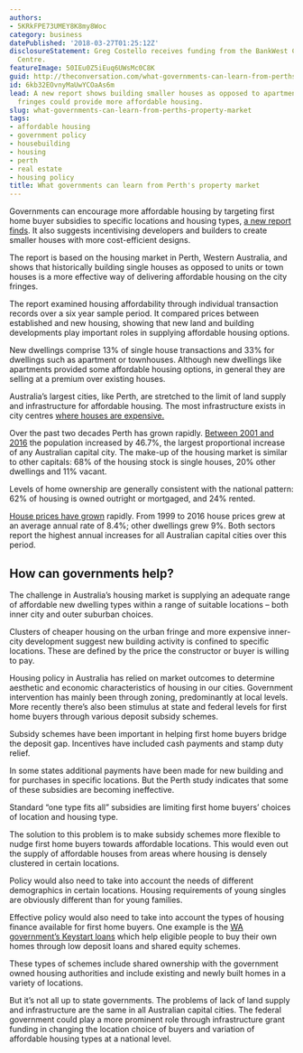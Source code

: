 ```yaml
---
authors:
- 5KRkFPE73UMEY8K8my8Woc
category: business
datePublished: '2018-03-27T01:25:12Z'
disclosureStatement: Greg Costello receives funding from the BankWest Curtin Economics
  Centre.
featureImage: 50IEu0Z5iEuq6UWsMc0C8K
guid: http://theconversation.com/what-governments-can-learn-from-perths-property-market-93841
id: 6kb32EOvnyMaUwYCOaAs6m
lead: A new report shows building smaller houses as opposed to apartments in city
  fringes could provide more affordable housing.
slug: what-governments-can-learn-from-perths-property-market
tags:
- affordable housing
- government policy
- housebuilding
- housing
- perth
- real estate
- housing policy
title: What governments can learn from Perth's property market
---
```

Governments can encourage more affordable housing by targeting first home buyer subsidies to specific locations and housing types, [a new report finds](http://bcec.edu.au/publications/housing-affordability-land-supply-new-housing-wa). It also suggests incentivising developers and builders to create smaller houses with more cost-efficient designs.

The report is based on the housing market in Perth, Western Australia, and shows that historically building single houses as opposed to units or town houses is a more effective way of delivering affordable housing on the city fringes. 

The report examined housing affordability through individual transaction records over a six year sample period. It compared prices between established and new housing, showing that new land and building developments play important roles in supplying affordable housing options.


New dwellings comprise 13% of single house transactions and 33% for dwellings such as apartment or townhouses. Although new dwellings like apartments provided some affordable housing options, in general they are selling at a premium over existing houses. 

Australia’s largest cities, like Perth, are stretched to the limit of land supply and infrastructure for affordable housing. The most infrastructure exists in city centres [where houses are expensive.](https://theconversation.com/get-used-to-your-commute-data-confirms-houses-near-jobs-are-too-expensive-77867)

Over the past two decades Perth has grown rapidly. [Between 2001 and 2016](http://www.censusdata.abs.gov.au/census_services/getproduct/census/2016/quickstat/036?opendocument) the population increased by 46.7%, the largest proportional increase of any Australian capital city. The make-up of the housing market is similar to other capitals: 68% of the housing stock is single houses, 20% other dwellings and 11% vacant. 

Levels of home ownership are generally consistent with the national pattern: 62% of housing is owned outright or mortgaged, and 24% rented. 

[House prices have grown](https://reia.asn.au/product/remf-data-spreadsheets-purchase/) rapidly. From 1999 to 2016 house prices grew at an average annual rate of 8.4%; other dwellings grew 9%. Both sectors report the highest annual increases for all Australian capital cities over this period.

## How can governments help?

The challenge in Australia’s housing market is supplying an adequate range of affordable new dwelling types within a range of suitable locations – both inner city and outer suburban choices.

Clusters of cheaper housing on the urban fringe and more expensive inner-city development suggest new building activity is confined to specific locations. These are defined by the price the constructor or buyer is willing to pay. 

Housing policy in Australia has relied on market outcomes to determine aesthetic and economic characteristics of housing in our cities. Government intervention has mainly been through zoning, predominantly at local levels. More recently there’s also been stimulus at state and federal levels for first home buyers through various deposit subsidy schemes.

Subsidy schemes have been important in helping first home buyers bridge the deposit gap. Incentives have included cash payments and stamp duty relief. 

In some states additional payments have been made for new building and for purchases in specific locations. But the Perth study indicates that some of these subsidies are becoming ineffective.

Standard “one type fits all” subsidies are limiting first home buyers’ choices of location and housing type. 

The solution to this problem is to make subsidy schemes more flexible to nudge first home buyers towards affordable locations. This would even out the supply of affordable houses from areas where housing is densely clustered in certain locations.

Policy would also need to take into account the needs of different demographics in certain locations. Housing requirements of young singles are obviously different than for young families.

Effective policy would also need to take into account the types of housing finance available for first home buyers. One example is the [WA government’s Keystart loans](http://www.housing.wa.gov.au/housingoptions/homeownershipoptions/KeyStart/Pages/default.aspx) which help eligible people to buy their own homes through low deposit loans and shared equity schemes. 

These types of schemes include shared ownership with the government owned housing authorities and include existing and newly built homes in a variety of locations.

But it’s not all up to state governments. The problems of lack of land supply and infrastructure are the same in all Australian capital cities. The federal government could play a more prominent role through infrastructure grant funding in changing the location choice of buyers and variation of affordable housing types at a national level.